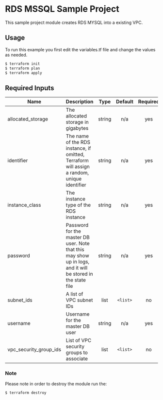 # RDS MSSQL Sample Project

This sample project module creates RDS MYSQL into a existing VPC.

## Usage

To run this example you first edit the variables.tf file and change the values as needed.

```bash
$ terraform init
$ terraform plan
$ terraform apply
```

## Required Inputs


| Name | Description | Type | Default | Required |
|------|-------------|:----:|:-----:|:-----:|
| allocated\_storage | The allocated storage in gigabytes | string | n/a | yes |
| identifier | The name of the RDS instance, if omitted, Terraform will assign a random, unique identifier | string | n/a | yes |
| instance\_class | The instance type of the RDS instance | string | n/a | yes |
| password | Password for the master DB user. Note that this may show up in logs, and it will be stored in the state file | string | n/a | yes |
| subnet\_ids | A list of VPC subnet IDs | list | `<list>` | no |
| username | Username for the master DB user | string | n/a | yes |
| vpc\_security\_group\_ids | List of VPC security groups to associate | list | `<list>` | no |
	
### Note

Please note in order to destroy the module run the: 

```bash
$ terraform destroy
```
